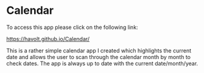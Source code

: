 # Calendar

To access this app please click on the following link:

https://havolt.github.io/Calendar/

This is a rather simple calendar app I created which highlights the current date and allows the user to scan through the calendar month by month to check dates. The app is always up to date with the current date/month/year.
